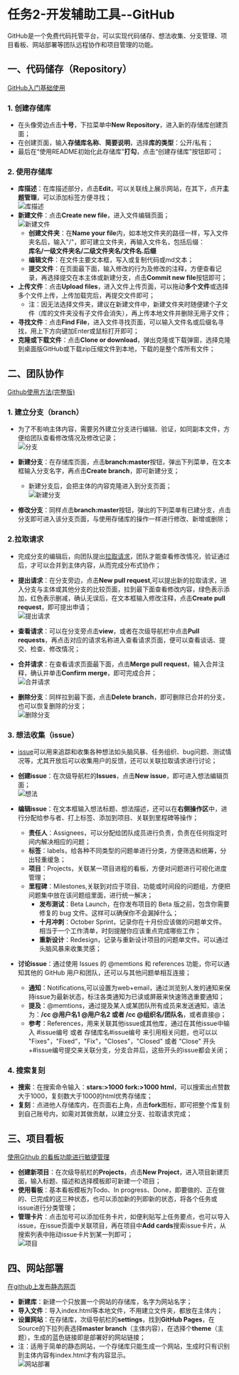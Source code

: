 # 任务2-开发辅助工具--GitHub

GitHub是一个免费代码托管平台，可以实现代码储存、想法收集、分支管理、项目看板、网站部署等团队远程协作和项目管理的功能。

## 一、代码储存（Repository）

[GitHub入门基础使用](https://baijiahao.baidu.com/s?id=1608871531156986161&wfr=spider&for=pc)

### 1. 创建存储库

* 在头像旁边点击**十号**，下拉菜单中**New Repository**，进入新的存储库创建页面；
* 在创建页面，输入**存储库名称**、**简要说明**，选择**库的类型**：公开/私有；
* 最后在“使用README初始化此存储库”**打勾**，点击“创建存储库”按钮即可；

### 2. 使用存储库

* **库描述**：在库描述部分，点击**Edit**，可以关联线上展示网站，在其下，点开**主题管理**，可以添加标签方便寻找；  
![库描述](https://github.com/lespric/practise/blob/master/task2-git/img/Edit.png)
* **新建文件**：点击**Create new file**，进入文件编辑页面；  
![新建文件](https://github.com/lespric/practise/blob/master/task2-git/img/create%20new%20file.png)
  * **创建文件夹**：在**Name your file**内，如本地文件夹的路径一样，写入文件夹名后，输入"/"，即可建立文件夹，再输入文件名，包括后缀：  
  **库名/一级文件夹名/二级文件夹名/文件名.后缀**
  * **编辑文件**：在文件主要文本框，写入或复制代码或md文本；
  * **提交文件**：在页面最下面，输入修改的行为及修改的注释，方便查看记录，再选择提交在本主体或新建分支，点击**Commit new file**按钮即可；
* **上传文件**：点击**Upload files**，进入文件上传页面，可以拖动**多个文件**或选择多个文件上传，上传加载完后，再提交文件即可；
  * 注：因无法选择文件夹，建议在新建文件中，新建文件夹时随便建个子文件（库的文件夹没有子文件会消失），再上传本地文件并删除无用子文件；
* **寻找文件**：点击**Find File**，进入文件寻找页面，可以输入文件名或后缀名寻找，用上下方向键加Enter或鼠标打开即可；
* **克隆或下载文件**：点击**Clone or download**，弹出克隆或下载弹窗，选择克隆到桌面版GitHub或下载zip压缩文件到本地，下载的是整个库所有文件；

## 二、团队协作

[Github使用方法(完整版)](https://www.jianshu.com/p/68b9e463333f)

### 1. 建立分支（branch）

* 为了不影响主体内容，需要另外建立分支进行编辑、验证，如同副本文件，方便给团队查看修改情况及修改记录；  
![分支](https://github.com/lespric/practise/blob/master/task2-git/img/branch.png)

* **新建分支**：在存储库页面，点击**branch:master**按钮，弹出下列菜单，在文本框输入分支名字，再点击**Create branch**，即可新建分支；
  * 新建分支后，会把主体的内容克隆进入到分支页面；  
![新建分支](https://github.com/lespric/practise/blob/master/task2-git/img/create%20branch.png)
* **修改分支**：同样点击**branch:master**按钮，弹出的下列菜单有已建分支，点击分支即可进入该分支页面，与使用存储库的操作一样进行修改、新增或删除；

### 2.拉取请求

* 完成分支的编辑后，向团队提出[拉取请求](http://www.sohu.com/a/333116319_100034897)，团队才能查看修改情况，验证通过后，才可以合并到主体内容，从而完成分布式协作；

* **提出请求**：在分支旁边，点击**New pull request**,可以提出新的拉取请求，进入分支与主体或其他分支的比较页面，拉到最下面查看修改内容，绿色表示添加，红色表示删减，确认无误后，在文本框输入修改注释，点击**Create pull request**，即可提出申请；  
![提出请求](https://github.com/lespric/practise/blob/master/task2-git/img/pull%20request.png)
* **查看请求**：可以在分支旁点击**view**，或者在次级导航栏中点击**Pull requests**，再点击对应的请求名称进入查看请求页面，便可以查看谈话、提交、检查、修改情况；
* **合并请求**：在查看请求页面最下面，点击**Merge pull request**，输入合并注释，确认并单击**Confirm merge**，即可完成合并；  
![合并请求](https://github.com/lespric/practise/blob/master/task2-git/img/view%20request.png)
* **删除分支**：同样拉到最下面，点击**Delete branch**，即可删除已合并的分支，也可以恢复删除的分支；  
![删除分支](https://github.com/lespric/practise/blob/master/task2-git/img/delete%20branch.png)

### 3. 想法收集（issue）

* [issue](https://blog.csdn.net/qq_41556318/article/details/86515525)可以用来追踪和收集各种想法如头脑风暴、任务组织、bug问题、测试情况等，尤其开放后可以收集用户的反馈，还可以关联拉取请求进行讨论；

* **创建issue**：在次级导航栏的**Issues**，点击**New issue**，即可进入想法编辑页面；  
![想法](https://github.com/lespric/practise/blob/master/task2-git/img/issue.png)

* **编辑issue**：在文本框输入想法标题、想法描述，还可以在**右侧操作区**中，进行分配给参与者、打上标签、添加到项目、关联到里程碑等操作；
  * **责任人**：Assignees，可以分配给团队成员进行负责，负责在任何指定时间内解决相应的问题；
  * **标签**：labels，给各种不同类型的问题单进行分类，方便筛选和统筹，分出轻重缓急；
  * **项目**：Projects，关联某一项目进程的看板，方便对问题进行可视化进度管理；
  * **里程碑**：Milestones,关联到对应于项目、功能或时间段的问题组，方便把问题集中放在该问题组里面，进行统一解决；
    * **发布测试**：Beta Launch，在你发布项目的 Beta 版之前，包含你需要修复的 bug 文件。这样可以确保你不会漏掉什么；
    * **十月冲刺**：October Sprint，记录你在十月份应该做的问题单文件。相当于一个工作清单，时刻提醒你应该重点完成哪些工作；
    * **重新设计**：Redesign，记录与重新设计项目的问题单文件。可以通过头脑风暴来收集灵感；

* **讨论issue**：通过使用 Issues 的 @memtions 和 references 功能，你可以通知其他的 GitHub 用户和团队，还可以与其他问题单相互连接；
  * **通知**：Notifications,可以设置为web+email，通过浏览别人发的通知来保持issue为最新状态，标注各类通知为已读或屏蔽来快速筛选重要通知；
  * **提及**：@memtions，通过提及某人或某团队所有成员来发送通知，语法为：**/cc @用户名1 @用户名2 或者 /cc @组织名/团队名**，或者直接@；
  * **参考**：References，用来关联其他issue或其他库，通过在其他issue中输入 #issue编号 或者 存储库名#issue编号 来引用相关问题，也可以以 "Fixes"，"Fixed"，"Fix"，"Closes"，"Closed" 或者 "Close" 开头+#issue编号提交来关联分支，分支合并后，这些开头的issue都会关闭；

### 4. 搜索复刻

* **搜索**：在搜索命令输入：**stars:>1000 fork:>1000 html**，可以搜索出点赞数大于1000，复刻数大于1000的html优秀存储库；
* **复刻**：点进他人存储库内，在页面右上角，点击**fork**图标，即可把整个库复刻到自己账号内，如需对其做贡献，以建立分支、拉取请求完成；

## 三、项目看板

[使用Github 的看板功能进行敏捷管理](https://www.xttblog.com/?p=1940)

* **创建新项目**：在次级导航栏的**Projects**，点击**New Project**，进入项目新建页面，输入标题、描述和选择模板即可新建一个项目；
* **使用看板**：基本看板模板为Todo、In progress、Done，即要做的、正在做的、已完成的这三种状态，也可以添加新的列即新的状态，将各个任务或issue进行分类管理；
* **管理卡片**：点击加号可以添加任务卡片，如便利贴写上任务要点，也可以导入issue，在issue页面中关联项目，再在项目中**Add cards**搜索issue卡片，从搜索列表中拖动issue卡片到某一列即可；  
![项目](https://github.com/lespric/practise/blob/master/task2-git/img/project.png)

## 四、网站部署

[在github上发布静态网页](https://www.cnblogs.com/yzkk/p/6360592.html)

* **新建库**：新建一个只放置一个网站的存储库，名字为网站名字；
* **导入文件**：导入index.html等本地文件，不用建立文件夹，都放在主体内；
* **设置网站**：在存储库，次级导航栏的**settings**，找到**GitHub Pages**，在Source的下拉列表选择**master branch**（主体内容），在选择个**theme**（主题），生成的蓝色链接即是部署好的网站链接；
* 注：适用于简单的静态网站，一个存储库只能生成一个网站，生成时只有识别到主体内容有index.html才有内容显示。  
![网站部署](https://github.com/lespric/practise/blob/master/task2-git/img/web.png)
